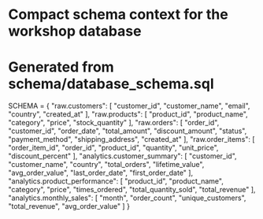 # Compact schema context for the workshop database
# Generated from schema/database_schema.sql
SCHEMA = {
    "raw.customers": [
        "customer_id", "customer_name", "email", "country", "created_at"
    ],
    "raw.products": [
        "product_id", "product_name", "category", "price", "stock_quantity"
    ],
    "raw.orders": [
        "order_id", "customer_id", "order_date", "total_amount", "discount_amount", "status", "payment_method", "shipping_address", "created_at"
    ],
    "raw.order_items": [
        "order_item_id", "order_id", "product_id", "quantity", "unit_price", "discount_percent"
    ],
    "analytics.customer_summary": [
        "customer_id", "customer_name", "country", "total_orders", "lifetime_value", "avg_order_value", "last_order_date", "first_order_date"
    ],
    "analytics.product_performance": [
        "product_id", "product_name", "category", "price", "times_ordered", "total_quantity_sold", "total_revenue"
    ],
    "analytics.monthly_sales": [
        "month", "order_count", "unique_customers", "total_revenue", "avg_order_value"
    ]
}
